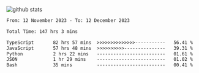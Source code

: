 
![github stats](https://github-readme-stats.vercel.app/api?username=realmahd1&show_icons=true&theme=codeSTACKr&hide_rank=true&count_private=true)

<!--START_SECTION:waka-->

```txt
From: 12 November 2023 - To: 12 December 2023

Total Time: 147 hrs 3 mins

TypeScript       82 hrs 57 mins  >>>>>>>>>>>>>>-----------   56.41 %
JavaScript       57 hrs 48 mins  >>>>>>>>>>---------------   39.31 %
Python           2 hrs 22 mins   -------------------------   01.61 %
JSON             1 hr 29 mins    -------------------------   01.02 %
Bash             35 mins         -------------------------   00.41 %
```

<!--END_SECTION:waka-->
